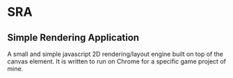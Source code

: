 SRA
===
Simple Rendering Application
----------------------------
A small and simple javascript 2D rendering/layout engine built on top of the canvas element.
It is written to run on Chrome for a specific game project of mine.
